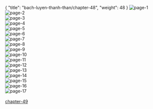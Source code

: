 { "title": "bach-luyen-thanh-than/chapter-48", "weight": 48 }
<img src="bach-luyen-thanh-than_0048_01-acdf1a8be19da83ad39b371ab436bf04.webp" alt="page-1" origin="http://1.bp.blogspot.com/-i6pPsj5ZTWY/V3jQH6iwozI/AAAAAAAAQdQ/1guJMEBu-LEODbMZq_1WhYWawY8n8U9lwCLcB/s1600/1.jpg?imgmax=0"><br/>
<img src="bach-luyen-thanh-than_0048_02-db8172cca65a5dd98876fda1e94803e6.webp" alt="page-2" origin="http://1.bp.blogspot.com/-st54ltV7MfA/V3jQkeF9v3I/AAAAAAAAQd0/oXPc9XfUMbcz7UaR7GsDVMemAxT6T9IdgCLcB/s1600/2.jpg?imgmax=0"><br/>
<img src="bach-luyen-thanh-than_0048_03-b94712865965189fea62b1b545deb14d.webp" alt="page-3" origin="http://1.bp.blogspot.com/-yEFAkRC0eH0/V3jQoiieaEI/AAAAAAAAQd8/XqnOtAStHrQPcapTk91NFuiQwelEVyiwACLcB/s1600/3.jpg?imgmax=0"><br/>
<img src="bach-luyen-thanh-than_0048_04-62a5b5d780a2133407113e4390b99cf8.webp" alt="page-4" origin="http://1.bp.blogspot.com/-kZ73A64ZGNE/V3jQsHUwagI/AAAAAAAAQeA/HwTdJkSWTRAWK0yGF3dgQ81CPe21JiOvACLcB/s1600/4.jpg?imgmax=0"><br/>
<img src="bach-luyen-thanh-than_0048_05-052771f716aff0427279d36ea0910751.webp" alt="page-5" origin="http://1.bp.blogspot.com/-WyT3S06ARvk/V3jQw-81sfI/AAAAAAAAQeE/87DUFmqCHowMsvLJSo6QwUvXnyCrrjLXgCLcB/s1600/5.jpg?imgmax=0"><br/>
<img src="bach-luyen-thanh-than_0048_06-136cc9b6ff6b0535e6867e755461ba74.webp" alt="page-6" origin="http://1.bp.blogspot.com/-KcppgS6H2Zo/V3jQ1mBiwwI/AAAAAAAAQeI/kc-iLm7xKdAAY1HPvoSiH9LgQgYXHZsDACLcB/s1600/6.jpg?imgmax=0"><br/>
<img src="bach-luyen-thanh-than_0048_07-9b6cbb47331108d8276b2284cf1801fb.webp" alt="page-7" origin="http://1.bp.blogspot.com/-l-K-4l0U1Hk/V3jQ4iLtJbI/AAAAAAAAQeM/fBnZXS4ZiAQ2mm6AYd04Oyb2vR2zY-U1gCLcB/s1600/7.jpg?imgmax=0"><br/>
<img src="bach-luyen-thanh-than_0048_08-e9f8434cd54c331fa9cb34797c30fcd9.webp" alt="page-8" origin="http://1.bp.blogspot.com/-zH3p1TBTHIA/V3jQ7aqihmI/AAAAAAAAQeQ/tFZLMrmpQJwhh4rMfd0XJJYRkVD-wsxLACLcB/s1600/8.jpg?imgmax=0"><br/>
<img src="bach-luyen-thanh-than_0048_09-fae7b147a5fef9f5427bc958bb4af4e2.webp" alt="page-9" origin="http://1.bp.blogspot.com/-E3HD_b5Yo0I/V3jQ93SYIvI/AAAAAAAAQeY/RjRGPeOD_L4KgNDfcWEmvHNApWWb4wizACLcB/s1600/9.jpg?imgmax=0"><br/>
<img src="bach-luyen-thanh-than_0048_10-b2cf14a54e22af691e7ebecaec53b842.webp" alt="page-10" origin="http://1.bp.blogspot.com/-rX3eVlpYdFc/V3jQNK3yX7I/AAAAAAAAQdY/b4itcSSeMiEBTjV4dAVybIQHck7J1qcyACLcB/s1600/10.jpg?imgmax=0"><br/>
<img src="bach-luyen-thanh-than_0048_11-92713b1bee2708d10759ee1bc8a32580.webp" alt="page-11" origin="http://1.bp.blogspot.com/-s5JEJGa37lE/V3jQL6g1tMI/AAAAAAAAQdU/J5GmZlUMyGIC5VMkl1dtbsOGitX2EWcZwCLcB/s1600/11.jpg?imgmax=0"><br/>
<img src="bach-luyen-thanh-than_0048_12-0a312f324a193483340dfee8a4537863.webp" alt="page-12" origin="http://1.bp.blogspot.com/-nL90Q2StZ1Q/V3jQTblHLfI/AAAAAAAAQdc/12INeUr54uQ8ZThNFTlu5NsiJhwvNXEWQCLcB/s1600/12.jpg?imgmax=0"><br/>
<img src="bach-luyen-thanh-than_0048_13-14995293836f38c301cbdf5252204c50.webp" alt="page-13" origin="http://1.bp.blogspot.com/-fvWSgwAvH0U/V3jQXSt3UfI/AAAAAAAAQdk/72olz2TgtVohPGkjfuEzSQR6Zf2W0n8igCLcB/s1600/13.jpg?imgmax=0"><br/>
<img src="bach-luyen-thanh-than_0048_14-16f41270e72e3c1b395361d0639b524a.webp" alt="page-14" origin="http://1.bp.blogspot.com/-dvTv33isphQ/V3jQXN50NUI/AAAAAAAAQdg/iF2Rj-V-vZYBRfZN5VfIiKXpBasu8WnWwCLcB/s1600/14.jpg?imgmax=0"><br/>
<img src="bach-luyen-thanh-than_0048_15-938176bba080d1a18d596e21a10b3ba7.webp" alt="page-15" origin="http://1.bp.blogspot.com/-RmT5m8BSQYo/V3jQhRA20SI/AAAAAAAAQds/kyFTS23PQhgcfQzUF30o1lP1dw0kcXqJQCLcB/s1600/15.jpg?imgmax=0"><br/>
<img src="bach-luyen-thanh-than_0048_16-dec55656448ff1ad5cfcc9451327538d.webp" alt="page-16" origin="http://1.bp.blogspot.com/-4lAY7VyFlAI/V3jQgC3MCBI/AAAAAAAAQdo/5FlQKHRvleMCbAMje7m7cT4UbC4olr9MQCLcB/s1600/16.jpg?imgmax=0"><br/>
<img src="bach-luyen-thanh-than_0048_17-37283b353b56fcb4b431186f628747f6.webp" alt="page-17" origin="http://1.bp.blogspot.com/-5FLikOBeSCU/V3jQi8IzfsI/AAAAAAAAQdw/3i0LOsPsyPgsUl4sm6if2lECnQJqhtr7ACLcB/s1600/17.jpg?imgmax=0"><br/>
<br/><a class="nextchap" href="/bach-luyen-thanh-than/chapter-49">chapter-49</a>
